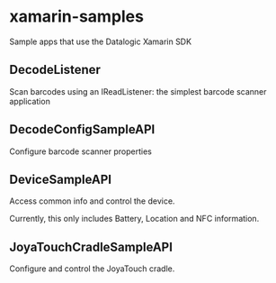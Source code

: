 # xamarin-samples
Sample apps that use the Datalogic Xamarin SDK

## DecodeListener
Scan barcodes using an IReadListener: the simplest barcode scanner application

## DecodeConfigSampleAPI
Configure barcode scanner properties

## DeviceSampleAPI
Access common info and control the device.

Currently, this only includes Battery, Location and NFC information.

## JoyaTouchCradleSampleAPI
Configure and control the JoyaTouch cradle.